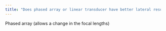 ```yaml
---
title: "Does phased array or linear transducer have better lateral resolution?"
---
```

Phased array (allows a change in the focal lengths)

